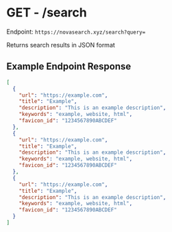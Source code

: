 # GET - /search
Endpoint: `https://novasearch.xyz/search?query=`

Returns search results in JSON format

## Example Endpoint Response

```json
[
  {
    "url": "https://example.com",
    "title": "‎Example",
    "description": "This is an example description",
    "keywords": "example, website, html",
    "favicon_id": "1234567890ABCDEF"
  },
  {
    "url": "https://example.com",
    "title": "‎Example",
    "description": "This is an example description",
    "keywords": "example, website, html",
    "favicon_id": "1234567890ABCDEF"
  },
  {
    "url": "https://example.com",
    "title": "‎Example",
    "description": "This is an example description",
    "keywords": "example, website, html",
    "favicon_id": "1234567890ABCDEF"
  }
]
```
